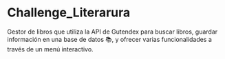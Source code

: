 # Challenge_Literarura
Gestor de libros que utiliza la API de Gutendex para buscar libros, guardar información en una base de datos 📚, y ofrecer varias funcionalidades a través de un menú interactivo.
